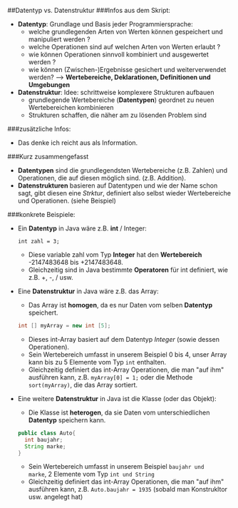 ##Datentyp vs. Datenstruktur
###Infos aus dem Skript:
* **Datentyp**:  Grundlage und Basis jeder Programmiersprache:
  * welche grundlegenden Arten von Werten können gespeichert und
manipuliert werden ?
  * welche Operationen sind auf welchen Arten von Werten erlaubt ?
  * wie können Operationen sinnvoll kombiniert und ausgewertet werden ?
  * wie können (Zwischen-)Ergebnisse gesichert und weiterverwendet werden?
--> <b>Wertebereiche, Deklarationen, Definitionen und Umgebungen</b> <br>
* **Datenstruktur**: Idee: schrittweise komplexere Strukturen aufbauen
  * grundlegende Wertebereiche (**Datentypen**) geordnet zu neuen Wertebereichen kombinieren
  * Strukturen schaffen, die näher am zu lösenden Problem sind

###zusätzliche Infos:
* Das denke ich reicht aus als Information. 
  
###Kurz zusammengefasst
* **Datentypen** sind die grundlegendsten Wertebereiche (z.B. Zahlen) und Operationen, die auf diesen möglich sind. (z.B. Addition).
* **Datenstrukturen** basieren auf Datentypen und wie der Name schon sagt, gibt diesen eine *Strktur*,  definiert also selbst wieder Wertebereiche und Operationen. (siehe Beispiel)


###konkrete Beispiele:
* Ein **Datentyp** in Java wäre z.B. **int** / Integer:
  ```
  int zahl = 3;
  ```
  * Diese variable zahl vom Typ **Integer** hat den **Wertebereich** -2147483648 bis +2147483648.
  * Gleichzeitig sind in Java bestimmte **Operatoren** für int definiert, wie z.B. +, -, / usw. 
* Eine **Datenstruktur** in Java wäre z.B. das Array:
  * Das Array ist **homogen**, da es nur Daten vom selben **Datentyp** speichert.
  ```java
  int [] myArray = new int [5];
  ```
  * Dieses int-Array basiert auf dem Datentyp *Integer* (sowie dessen Operationen).
  * Sein Wertebereich umfasst in unserem Beispiel 0 bis 4, unser Array kann bis zu 5 Elemente vom Typ <code>int</code> enthalten.
  * Gleichzeitig definiert das int-Array Operationen, die man "auf ihm" ausführen kann, z.B. <code>myArray[0] = 1;</code> 
  oder die Methode <code>sort(myArray)</code>, die das Array sortiert.
  
* Eine weitere **Datenstruktur** in Java ist die Klasse (oder das Objekt):
  * Die Klasse ist **heterogen**, da sie Daten vom unterschiedlichen **Datentyp** speichern kann.
  ```java
  public class Auto{
    int baujahr;
    String marke;
  }
  ``` 
  * Sein Wertebereich umfasst in unserem Beispiel <code>baujahr und marke</code>, 2 Elemente vom Typ <code>int und String</code>
  * Gleichzeitig definiert das int-Array Operationen, die man "auf ihm" ausführen kann, z.B. <code>Auto.baujahr = 1935</code> (sobald man Konstrukltor usw. angelegt hat) 
  



